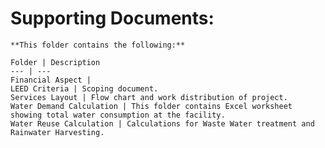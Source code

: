 # Supporting Documents:	
	
	**This folder contains the following:**
	
	Folder | Description
	--- | ---
	Financial Aspect | 
	LEED Criteria | Scoping document.
	Services Layout | Flow chart and work distribution of project.
	Water Demand Calculation | This folder contains Excel worksheet showing total water consumption at the facility.
	Water Reuse Calculation | Calculations for Waste Water treatment and Rainwater Harvesting.
